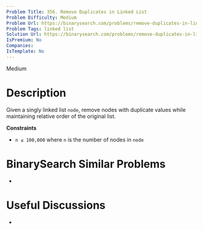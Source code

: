 ```yaml
---
Problem Title: 356. Remove Duplicates in Linked List
Problem Difficulty: Medium
Problem Url: https://binarysearch.com/problems/remove-duplicates-in-linked-list/
Problem Tags: linked list
Solution Url: https://binarysearch.com/problems/remove-duplicates-in-linked-list/solutions/
IsPremium: No
Companies: 
IsTemplate: No
---
```


<span style="color: ;">Medium</span>

# Description

Given a singly linked list `node`, remove nodes with duplicate values while maintaining relative order of the original list.

**Constraints**
- `n ≤ 100,000` where `n` is the number of nodes in `node`

# BinarySearch Similar Problems

- []()

# Useful Discussions

- []()
